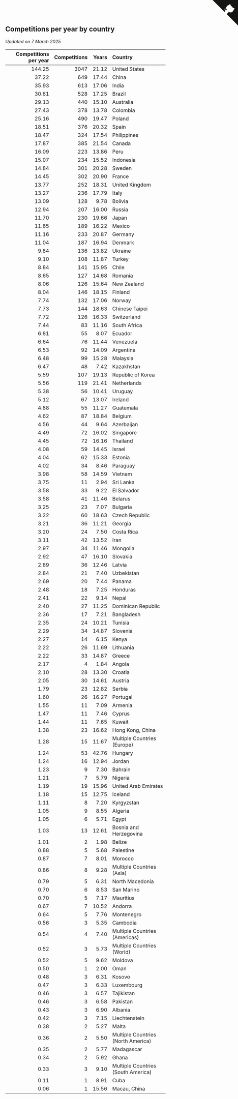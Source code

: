 ## Competitions per year by country

*Updated on  7 March 2025*

| Competitions per year | Competitions | Years | Country |
| ---: | ---: | ---: | :--- |
| 144.25 | 3047 | 21.12 | United States |
| 37.22 | 649 | 17.44 | China |
| 35.93 | 613 | 17.06 | India |
| 30.61 | 528 | 17.25 | Brazil |
| 29.13 | 440 | 15.10 | Australia |
| 27.43 | 378 | 13.78 | Colombia |
| 25.16 | 490 | 19.47 | Poland |
| 18.51 | 376 | 20.32 | Spain |
| 18.47 | 324 | 17.54 | Philippines |
| 17.87 | 385 | 21.54 | Canada |
| 16.09 | 223 | 13.86 | Peru |
| 15.07 | 234 | 15.52 | Indonesia |
| 14.84 | 301 | 20.28 | Sweden |
| 14.45 | 302 | 20.90 | France |
| 13.77 | 252 | 18.31 | United Kingdom |
| 13.27 | 236 | 17.79 | Italy |
| 13.09 | 128 | 9.78 | Bolivia |
| 12.94 | 207 | 16.00 | Russia |
| 11.70 | 230 | 19.66 | Japan |
| 11.65 | 189 | 16.22 | Mexico |
| 11.16 | 233 | 20.87 | Germany |
| 11.04 | 187 | 16.94 | Denmark |
| 9.84 | 136 | 13.82 | Ukraine |
| 9.10 | 108 | 11.87 | Turkey |
| 8.84 | 141 | 15.95 | Chile |
| 8.65 | 127 | 14.68 | Romania |
| 8.06 | 126 | 15.64 | New Zealand |
| 8.04 | 146 | 18.15 | Finland |
| 7.74 | 132 | 17.06 | Norway |
| 7.73 | 144 | 18.63 | Chinese Taipei |
| 7.72 | 126 | 16.33 | Switzerland |
| 7.44 | 83 | 11.16 | South Africa |
| 6.81 | 55 | 8.07 | Ecuador |
| 6.64 | 76 | 11.44 | Venezuela |
| 6.53 | 92 | 14.09 | Argentina |
| 6.48 | 99 | 15.28 | Malaysia |
| 6.47 | 48 | 7.42 | Kazakhstan |
| 5.59 | 107 | 19.13 | Republic of Korea |
| 5.56 | 119 | 21.41 | Netherlands |
| 5.38 | 56 | 10.41 | Uruguay |
| 5.12 | 67 | 13.07 | Ireland |
| 4.88 | 55 | 11.27 | Guatemala |
| 4.62 | 87 | 18.84 | Belgium |
| 4.56 | 44 | 9.64 | Azerbaijan |
| 4.49 | 72 | 16.02 | Singapore |
| 4.45 | 72 | 16.16 | Thailand |
| 4.08 | 59 | 14.45 | Israel |
| 4.04 | 62 | 15.33 | Estonia |
| 4.02 | 34 | 8.46 | Paraguay |
| 3.98 | 58 | 14.59 | Vietnam |
| 3.75 | 11 | 2.94 | Sri Lanka |
| 3.58 | 33 | 9.22 | El Salvador |
| 3.58 | 41 | 11.46 | Belarus |
| 3.25 | 23 | 7.07 | Bulgaria |
| 3.22 | 60 | 18.63 | Czech Republic |
| 3.21 | 36 | 11.21 | Georgia |
| 3.20 | 24 | 7.50 | Costa Rica |
| 3.11 | 42 | 13.52 | Iran |
| 2.97 | 34 | 11.46 | Mongolia |
| 2.92 | 47 | 16.10 | Slovakia |
| 2.89 | 36 | 12.46 | Latvia |
| 2.84 | 21 | 7.40 | Uzbekistan |
| 2.69 | 20 | 7.44 | Panama |
| 2.48 | 18 | 7.25 | Honduras |
| 2.41 | 22 | 9.14 | Nepal |
| 2.40 | 27 | 11.25 | Dominican Republic |
| 2.36 | 17 | 7.21 | Bangladesh |
| 2.35 | 24 | 10.21 | Tunisia |
| 2.29 | 34 | 14.87 | Slovenia |
| 2.27 | 14 | 6.15 | Kenya |
| 2.22 | 26 | 11.69 | Lithuania |
| 2.22 | 33 | 14.87 | Greece |
| 2.17 | 4 | 1.84 | Angola |
| 2.10 | 28 | 13.30 | Croatia |
| 2.05 | 30 | 14.61 | Austria |
| 1.79 | 23 | 12.82 | Serbia |
| 1.60 | 26 | 16.27 | Portugal |
| 1.55 | 11 | 7.09 | Armenia |
| 1.47 | 11 | 7.46 | Cyprus |
| 1.44 | 11 | 7.65 | Kuwait |
| 1.38 | 23 | 16.62 | Hong Kong, China |
| 1.28 | 15 | 11.67 | Multiple Countries (Europe) |
| 1.24 | 53 | 42.76 | Hungary |
| 1.24 | 16 | 12.94 | Jordan |
| 1.23 | 9 | 7.30 | Bahrain |
| 1.21 | 7 | 5.79 | Nigeria |
| 1.19 | 19 | 15.96 | United Arab Emirates |
| 1.18 | 15 | 12.75 | Iceland |
| 1.11 | 8 | 7.20 | Kyrgyzstan |
| 1.05 | 9 | 8.55 | Algeria |
| 1.05 | 6 | 5.71 | Egypt |
| 1.03 | 13 | 12.61 | Bosnia and Herzegovina |
| 1.01 | 2 | 1.98 | Belize |
| 0.88 | 5 | 5.68 | Palestine |
| 0.87 | 7 | 8.01 | Morocco |
| 0.86 | 8 | 9.28 | Multiple Countries (Asia) |
| 0.79 | 5 | 6.31 | North Macedonia |
| 0.70 | 6 | 8.53 | San Marino |
| 0.70 | 5 | 7.17 | Mauritius |
| 0.67 | 7 | 10.52 | Andorra |
| 0.64 | 5 | 7.76 | Montenegro |
| 0.56 | 3 | 5.35 | Cambodia |
| 0.54 | 4 | 7.40 | Multiple Countries (Americas) |
| 0.52 | 3 | 5.73 | Multiple Countries (World) |
| 0.52 | 5 | 9.62 | Moldova |
| 0.50 | 1 | 2.00 | Oman |
| 0.48 | 3 | 6.31 | Kosovo |
| 0.47 | 3 | 6.33 | Luxembourg |
| 0.46 | 3 | 6.57 | Tajikistan |
| 0.46 | 3 | 6.58 | Pakistan |
| 0.43 | 3 | 6.90 | Albania |
| 0.42 | 3 | 7.15 | Liechtenstein |
| 0.38 | 2 | 5.27 | Malta |
| 0.36 | 2 | 5.50 | Multiple Countries (North America) |
| 0.35 | 2 | 5.77 | Madagascar |
| 0.34 | 2 | 5.92 | Ghana |
| 0.33 | 3 | 9.10 | Multiple Countries (South America) |
| 0.11 | 1 | 8.91 | Cuba |
| 0.06 | 1 | 15.56 | Macau, China |


<a href="https://github.com/jonatanklosko/wca_statistics" class="github-corner" aria-label="View source on Github"><svg width="80" height="80" viewBox="0 0 250 250" style="fill:#151513; color:#fff; position: absolute; top: 0; border: 0; right: 0;" aria-hidden="true"><path d="M0,0 L115,115 L130,115 L142,142 L250,250 L250,0 Z"></path><path d="M128.3,109.0 C113.8,99.7 119.0,89.6 119.0,89.6 C122.0,82.7 120.5,78.6 120.5,78.6 C119.2,72.0 123.4,76.3 123.4,76.3 C127.3,80.9 125.5,87.3 125.5,87.3 C122.9,97.6 130.6,101.9 134.4,103.2" fill="currentColor" style="transform-origin: 130px 106px;" class="octo-arm"></path><path d="M115.0,115.0 C114.9,115.1 118.7,116.5 119.8,115.4 L133.7,101.6 C136.9,99.2 139.9,98.4 142.2,98.6 C133.8,88.0 127.5,74.4 143.8,58.0 C148.5,53.4 154.0,51.2 159.7,51.0 C160.3,49.4 163.2,43.6 171.4,40.1 C171.4,40.1 176.1,42.5 178.8,56.2 C183.1,58.6 187.2,61.8 190.9,65.4 C194.5,69.0 197.7,73.2 200.1,77.6 C213.8,80.2 216.3,84.9 216.3,84.9 C212.7,93.1 206.9,96.0 205.4,96.6 C205.1,102.4 203.0,107.8 198.3,112.5 C181.9,128.9 168.3,122.5 157.7,114.1 C157.9,116.9 156.7,120.9 152.7,124.9 L141.0,136.5 C139.8,137.7 141.6,141.9 141.8,141.8 Z" fill="currentColor" class="octo-body"></path></svg></a><style>.github-corner:hover .octo-arm{animation:octocat-wave 560ms ease-in-out}@keyframes octocat-wave{0%,100%{transform:rotate(0)}20%,60%{transform:rotate(-25deg)}40%,80%{transform:rotate(10deg)}}@media (max-width:500px){.github-corner:hover .octo-arm{animation:none}.github-corner .octo-arm{animation:octocat-wave 560ms ease-in-out}}</style>

